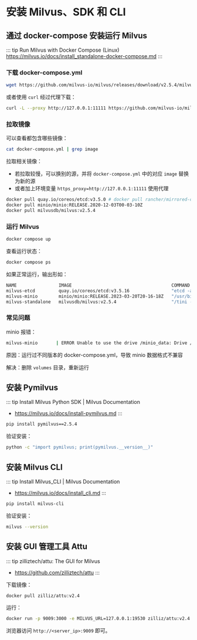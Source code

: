 # 安装 Milvus、SDK 和 CLI

## 通过 docker-compose 安装运行 Milvus

::: tip Run Milvus with Docker Compose (Linux)
https://milvus.io/docs/install_standalone-docker-compose.md
:::

### 下载 docker-compose.yml

```sh
wget https://github.com/milvus-io/milvus/releases/download/v2.5.4/milvus-standalone-docker-compose.yml -O docker-compose.yml
```

或者使用 `curl` 经过代理下载：

```sh
curl -L --proxy http://127.0.0.1:11111 https://github.com/milvus-io/milvus/releases/download/v2.5.4/milvus-standalone-docker-compose.yml -o docker-compose.yml
```

### 拉取镜像

可以查看都包含哪些镜像：

```sh
cat docker-compose.yml | grep image
```

拉取相关镜像：
- 若拉取较慢，可以换别的源，并将 `docker-compose.yml` 中的对应 `image` 替换为新的源
- 或者加上环境变量 `https_proxy=http://127.0.0.1:11111` 使用代理

```sh
docker pull quay.io/coreos/etcd:v3.5.0 # docker pull rancher/mirrored-coreos-etcd:v3.5.0
docker pull minio/minio:RELEASE.2020-12-03T00-03-10Z
docker pull milvusdb/milvus:v2.5.4
```

### 运行 Milvus

```sh
docker compose up
```

查看运行状态：

```sh
docker compose ps
```

如果正常运行，输出形如：

```sh
NAME                IMAGE                                      COMMAND                  SERVICE      CREATED              STATUS                        PORTS
milvus-etcd         quay.io/coreos/etcd:v3.5.16                "etcd -advertise-cli…"   etcd         About a minute ago   Up About a minute (healthy)   2379-2380/tcp
milvus-minio        minio/minio:RELEASE.2023-03-20T20-16-18Z   "/usr/bin/docker-ent…"   minio        About a minute ago   Up About a minute (healthy)   0.0.0.0:9000-9001->9000-9001/tcp, :::9000-9001->9000-9001/tcp
milvus-standalone   milvusdb/milvus:v2.5.4                     "/tini -- milvus run…"   standalone   About a minute ago   Up About a minute (healthy)   0.0.0.0:9091->9091/tcp, :::9091->9091/tcp, 0.0.0.0:19530->19530/tcp, :::19530->19530/tcp
```

### 常见问题

minio 报错：

```sh
milvus-minio       | ERROR Unable to use the drive /minio_data: Drive /minio_data: found backend type fs, expected xl or xl-single
```

原因：运行过不同版本的 docker-compose.yml，导致 minio 数据格式不兼容

解决：删除 `volumes` 目录，重新运行

## 安装 Pymilvus

::: tip Install Milvus Python SDK | Milvus Documentation
* https://milvus.io/docs/install-pymilvus.md
:::

```sh
pip install pymilvus==2.5.4
```

验证安装：

```sh
python -c "import pymilvus; print(pymilvus.__version__)"
```

## 安装 Milvus CLI

::: tip Install Milvus_CLI | Milvus Documentation
* https://milvus.io/docs/install_cli.md
:::

```sh
pip install milvus-cli
```

验证安装：

```sh
milvus --version
```

## 安装 GUI 管理工具 Attu

::: tip zilliztech/attu: The GUI for Milvus
* https://github.com/zilliztech/attu
:::

下载镜像：

```sh
docker pull zilliz/attu:v2.4
```

运行：

```sh
docker run -p 9009:3000 -e MILVUS_URL=127.0.0.1:19530 zilliz/attu:v2.4
```

浏览器访问 `http://<server_ip>:9009` 即可。